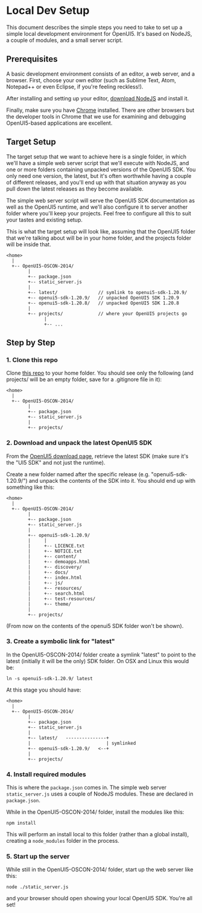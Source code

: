 # Local Dev Setup

This document describes the simple steps you need to take
to set up a simple local development environment for OpenUI5.
It's based on NodeJS, a couple of modules, and a small server
script.

## Prerequisites

A basic development environment consists of an editor, a web
server, and a browser. First, choose your own editor
(such as Sublime Text, Atom, Notepad++ or even Eclipse, if you're
feeling reckless!).

After installing and setting up your editor, [download NodeJS](http://nodejs.org/download/)
and install it.

Finally, make sure you have [Chrome](https://www.google.com/chrome/browser/)
installed. There are other browsers but the developer tools in Chrome
that we use for examining and debugging OpenUI5-based applications are
excellent.

## Target Setup

The target setup that we want to achieve here is a single folder, in
which we'll have a simple web server script that we'll execute with
NodeJS, and one or more folders containing unpacked versions of the
OpenUI5 SDK. You only need one version, the latest, but it's often
worthwhile having a couple of different releases, and you'll end up
with that situation anyway as you pull down the latest releases as
they become available.

The simple web server script will serve the OpenUI5 SDK documentation
as well as the OpenUI5 runtime, and we'll also configure it to server
another folder where you'll keep your projects. Feel free to configure
all this to suit your tastes and existing setup.

This is what the target setup will look like, assuming that the OpenUI5
folder that we're talking about will be in your home folder, and the
projects folder will be inside that.

```
<home>
  |
  +-- OpenUI5-OSCON-2014/
        |
        +-- package.json
        +-- static_server.js
        |
        +-- latest/               // symlink to openui5-sdk-1.20.9/
        +-- openui5-sdk-1.20.9/   // unpacked OpenUI5 SDK 1.20.9
        +-- openui5-sdk-1.20.8/   // unpacked OpenUI5 SDK 1.20.8
        |
        +-- projects/             // where your OpenUI5 projects go
              |
              +-- ...
```

## Step by Step

### 1. Clone this repo

Clone [this repo](https://github.com/BluefinSolutions/OpenUI5-OSCON-2014/)
to your home folder. You should see only the following
(and projects/ will be an empty folder, save for a .gitignore file in it):

```
<home>
  |
  +-- OpenUI5-OSCON-2014/
        |
        +-- package.json
        +-- static_server.js
        |
        +-- projects/
```

### 2. Download and unpack the latest OpenUI5 SDK

From the [OpenUI5 download page](http://openui5.org/download.html), retrieve the
latest SDK (make sure it's the "UI5 SDK" and not just the runtime).

Create a new folder named after the specific release (e.g. "openui5-sdk-1.20.9/")
and unpack the contents of the SDK into it. You should end up with something like
this:

```
<home>
  |
  +-- OpenUI5-OSCON-2014/
        |
        +-- package.json
        +-- static_server.js
        |
        +-- openui5-sdk-1.20.9/
        |     |
        |     +-- LICENCE.txt
        |     +-- NOTICE.txt
        |     +-- content/
        |     +-- demoapps.html
        |     +-- discovery/
        |     +-- docs/
        |     +-- index.html
        |     +-- js/
        |     +-- resources/
        |     +-- search.html
        |     +-- test-resources/
        |     +-- theme/
        |
        +-- projects/
```
(From now on the contents of the openui5 SDK folder won't be shown).

### 3. Create a symbolic link for "latest"

In the OpenUI5-OSCON-2014/ folder create a symlink "latest" to
point to the latest (initially it will be the only) SDK folder. On OSX and Linux
this would be:

`ln -s openui5-sdk-1.20.9/ latest`

At this stage you should have:

```
<home>
  |
  +-- OpenUI5-OSCON-2014/
        |
        +-- package.json
        +-- static_server.js
        |
        +-- latest/   ---------------+
        |                            | symlinked
        +-- openui5-sdk-1.20.9/   <--+
        |
        +-- projects/
```

### 4. Install required modules

This is where the `package.json` comes in. The simple web server
`static_server.js` uses a couple of NodeJS modules. These are declared
in `package.json`.

While in the OpenUI5-OSCON-2014/ folder, install the modules like
this:

`npm install`

This will perform an install local to this folder (rather than a global install),
creating a `node_modules` folder in the process.

### 5. Start up the server

While still in the OpenUI5-OSCON-2014/ folder, start up the web
server like this:

`node ./static_server.js`

and your browser should open showing your local OpenUI5 SDK. You're
all set!
